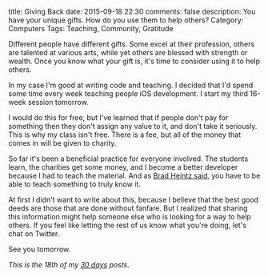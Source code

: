 title: Giving Back
date: 2015-09-18 22:30
comments: false
description: You have your unique gifts. How do you use them to help others?
Category: Computers
Tags: Teaching, Community, Gratitude

Different people have different gifts. Some excel at their profession, others are talented at various arts, while yet others are blessed with strength or wealth. Once you know what your gift is, it's time to consider using it to help others.

<!-- more -->

In my case I'm good at writing code and teaching. I decided that I'd spend some time every week teaching people iOS development. I start my third 16-week session tomorrow. 

I would do this for free, but I've learned that if people don't pay for something then they don't assign any value to it, and don't take it seriously. This is why my class isn't free. There is a fee, but all of the money that comes in will be given to charity. 

So far it's been a beneficial practice for everyone involved. The students learn, the charities get some money, and I become a better developer because I had to teach the material. And as [Brad Heintz said][1], you have to be able to teach something to truly know it.

At first I didn't want to write about this, because I believe that the best good deeds are those that are done without fanfare. But I realized that sharing this information might help someone else who is looking for a way to help others. If you feel like letting the rest of us know what you're doing, let's chat on Twitter.

See you tomorrow.

_This is the 18th of my [30 days][] posts._

[30 days]: /2015/08/31/30-days/
[1]: http://www.bradheintz.com/no1thing/2015/09/10/september-writing-challenge-post-10-if-you-cant-teach-it-you-dont-know-it/
